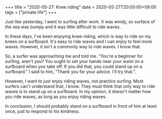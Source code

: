 +++
title =  "2020-05-27: Knee riding"
date = 2020-05-27T20:00:00+09:00
tags = ["private life"]
+++

Just like yesterday, I went to surfing after work.
It was windy, so surface of the sea was bumpy and 
it was little difficult to ride waves.

In these days, I've been enjoying knee-riding, which is way to ride on my knees on a surfboard.
It's easy to ride waves and I can enjoy to feel more waves.
However, it isn't a commonly way to ride waves.
I know that.

So, a surfer was approaching me and told me.
"You're a beginner for surfing, aren't you?
 You ought to set your hands near your waist on a surfboard when you take off.
 If you did that, you could stand up on a surfboard."
I said to him, "Thank you for your advice. I'll try that.".

However, I want to just enjoy riding waves, not practice surfing.
Most surfers can't understand that, I know.
They must think that only way to ride waves is to stand up on a surfboard.
In my opinion, it doesn't matter how you ride waves, as long as you enjoy riding waves.

In conclusion, I should probably stand on a surfboard in front of him at least once, 
just to respond to his kindness.
